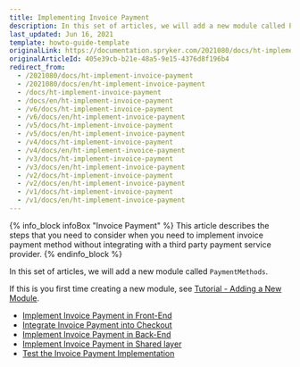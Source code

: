```yaml
---
title: Implementing Invoice Payment
description: In this set of articles, we will add a new module called PaymentMethods.
last_updated: Jun 16, 2021
template: howto-guide-template
originalLink: https://documentation.spryker.com/2021080/docs/ht-implement-invoice-payment
originalArticleId: 405e39cb-b21e-48a5-9e15-4376d8f196b4
redirect_from:
  - /2021080/docs/ht-implement-invoice-payment
  - /2021080/docs/en/ht-implement-invoice-payment
  - /docs/ht-implement-invoice-payment
  - /docs/en/ht-implement-invoice-payment
  - /v6/docs/ht-implement-invoice-payment
  - /v6/docs/en/ht-implement-invoice-payment
  - /v5/docs/ht-implement-invoice-payment
  - /v5/docs/en/ht-implement-invoice-payment
  - /v4/docs/ht-implement-invoice-payment
  - /v4/docs/en/ht-implement-invoice-payment
  - /v3/docs/ht-implement-invoice-payment
  - /v3/docs/en/ht-implement-invoice-payment
  - /v2/docs/ht-implement-invoice-payment
  - /v2/docs/en/ht-implement-invoice-payment
  - /v1/docs/ht-implement-invoice-payment
  - /v1/docs/en/ht-implement-invoice-payment
---
```


{% info_block infoBox "Invoice Payment" %}
This article describes the steps that you need to consider when you need to implement invoice payment method without integrating with a third party payment service provider.
{% endinfo_block %}

In this set of articles, we will add a new module called `PaymentMethods`.

If this is you first time creating a new module, see [Tutorial - Adding a New Module](/docs/scos/dev/back-end-development/extending-spryker/development-strategies/project-modules/adding-a-new-module.html).

* [Implement Invoice Payment in Front-End](/docs/scos/dev/back-end-development/data-manipulation/payment-methods/invoice/implementing-invoice-payment-in-front-end.html)
* [Integrate Invoice Payment into Checkout](/docs/scos/dev/back-end-development/data-manipulation/payment-methods/invoice/integrating-invoice-payment-into-checkout.html)
* [Implement Invoice Payment in Back-End](/docs/scos/dev/back-end-development/data-manipulation/payment-methods/invoice/implementing-invoice-payment-in-back-end.html)
* [Implement Invoice Payment in Shared layer](/docs/scos/dev/back-end-development/data-manipulation/payment-methods/invoice/implementing-invoice-payment-in-front-end.html)
* [Test the Invoice Payment Implementation](/docs/scos/dev/back-end-development/data-manipulation/payment-methods/invoice/testing-the-invoice-payment-implementation.html)
